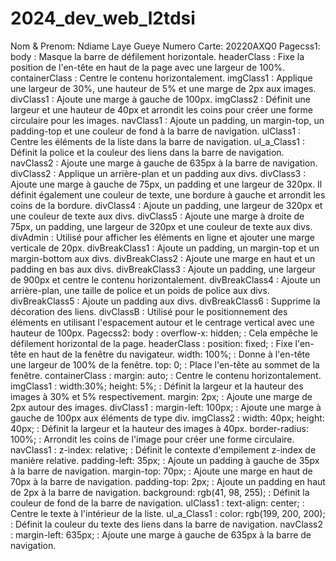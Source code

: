 # 2024_dev_web_l2tdsi
Nom & Prenom: Ndiame Laye Gueye
Numero Carte: 20220AXQ0
Pagecss1: body : Masque la barre de défilement horizontale. headerClass : Fixe la position de l'en-tête en haut de la page avec une largeur de 100%. containerClass : Centre le contenu horizontalement. imgClass1 : Applique une largeur de 30%, une hauteur de 5% et une marge de 2px aux images. divClass1 : Ajoute une marge à gauche de 100px. imgClass2 : Définit une largeur et une hauteur de 40px et arrondit les coins pour créer une forme circulaire pour les images. navClass1 : Ajoute un padding, un margin-top, un padding-top et une couleur de fond à la barre de navigation. ulClass1 : Centre les éléments de la liste dans la barre de navigation. ul_a_Class1 : Définit la police et la couleur des liens dans la barre de navigation. navClass2 : Ajoute une marge à gauche de 635px à la barre de navigation. divClass2 : Applique un arrière-plan et un padding aux divs. divClass3 : Ajoute une marge à gauche de 75px, un padding et une largeur de 320px. Il définit également une couleur de texte, une bordure à gauche et arrondit les coins de la bordure. divClass4 : Ajoute un padding, une largeur de 320px et une couleur de texte aux divs. divClass5 : Ajoute une marge à droite de 75px, un padding, une largeur de 320px et une couleur de texte aux divs. divAdmin : Utilisé pour afficher les éléments en ligne et ajouter une marge verticale de 20px. divBreakClass1 : Ajoute un padding, un margin-top et un margin-bottom aux divs. divBreakClass2 : Ajoute une marge en haut et un padding en bas aux divs. divBreakClass3 : Ajoute un padding, une largeur de 900px et centre le contenu horizontalement. divBreakClass4 : Ajoute un arrière-plan, une taille de police et un poids de police aux divs. divBreakClass5 : Ajoute un padding aux divs. divBreakClass6 : Supprime la décoration des liens. divClassB : Utilisé pour le positionnement des éléments en utilisant l'espacement autour et le centrage vertical avec une hauteur de 100px. 
Pagecss2: 
body : overflow-x: hidden; : Cela empêche le défilement horizontal de la page. headerClass : position: fixed; : Fixe l'en-tête en haut de la fenêtre du navigateur. width: 100%; : Donne à l'en-tête une largeur de 100% de la fenêtre. top: 0; : Place l'en-tête au sommet de la fenêtre. containerClass : margin: auto; : Centre le contenu horizontalement. imgClass1 : width:30%; height: 5%; : Définit la largeur et la hauteur des images à 30% et 5% respectivement. margin: 2px; : Ajoute une marge de 2px autour des images. divClass1 : margin-left: 100px; : Ajoute une marge à gauche de 100px aux éléments de type div. imgClass2 : width: 40px; height: 40px; : Définit la largeur et la hauteur des images à 40px. border-radius: 100%; : Arrondit les coins de l'image pour créer une forme circulaire. navClass1 : z-index: relative; : Définit le contexte d'empilement z-index de manière relative. padding-left: 35px; : Ajoute un padding à gauche de 35px à la barre de navigation. margin-top: 70px; : Ajoute une marge en haut de 70px à la barre de navigation. padding-top: 2px; : Ajoute un padding en haut de 2px à la barre de navigation. background: rgb(41, 98, 255); : Définit la couleur de fond de la barre de navigation. ulClass1 : text-align: center; : Centre le texte à l'intérieur de la liste. ul_a_Class1 : color: rgb(199, 200, 200); : Définit la couleur du texte des liens dans la barre de navigation. navClass2 : margin-left: 635px; : Ajoute une marge à gauche de 635px à la barre de navigation.
